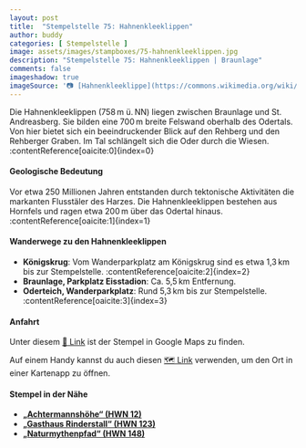```yaml
---
layout: post
title:  "Stempelstelle 75: Hahnenkleeklippen"
author: buddy
categories: [ Stempelstelle ]
image: assets/images/stampboxes/75-hahnenkleeklippen.jpg
description: "Stempelstelle 75: Hahnenkleeklippen | Braunlage"
comments: false
imageshadow: true
imageSource: '📷 [Hahnenkleeklippe](https://commons.wikimedia.org/wiki/File:Hahnenkleeklippe.jpg) von <a href="//commons.wikimedia.org/wiki/User:Kassandro" title="User:Kassandro">Kassandro</a> unter Lizenz [CC BY-SA 3.0](https://creativecommons.org/licenses/by-sa/3.0)'
---
```


Die Hahnenkleeklippen (758 m ü. NN) liegen zwischen Braunlage und St. Andreasberg. Sie bilden eine 700 m breite Felswand oberhalb des Odertals. Von hier bietet sich ein beeindruckender Blick auf den Rehberg und den Rehberger Graben. Im Tal schlängelt sich die Oder durch die Wiesen. :contentReference[oaicite:0]{index=0}

#### Geologische Bedeutung

Vor etwa 250 Millionen Jahren entstanden durch tektonische Aktivitäten die markanten Flusstäler des Harzes. Die Hahnenkleeklippen bestehen aus Hornfels und ragen etwa 200 m über das Odertal hinaus. :contentReference[oaicite:1]{index=1}

#### Wanderwege zu den Hahnenkleeklippen

- **Königskrug**: Vom Wanderparkplatz am Königskrug sind es etwa 1,3 km bis zur Stempelstelle. :contentReference[oaicite:2]{index=2}
- **Braunlage, Parkplatz Eisstadion**: Ca. 5,5 km Entfernung.
- **Oderteich, Wanderparkplatz**: Rund 5,3 km bis zur Stempelstelle. :contentReference[oaicite:3]{index=3}

#### Anfahrt

Unter diesem [📍 Link](https://www.google.com/maps/dir/?api=1&origin=&destination=51.73739%2C%2010.56589) ist der Stempel in Google Maps zu finden.

<div class="android-only">
  Auf einem Handy kannst du auch diesen 
  <a href="geo:51.73739,10.56589">🗺️ Link</a> 
  verwenden, um den Ort in einer Kartenapp zu öffnen.
  <p></p>
</div>

#### Stempel in der Nähe

- [**„Achtermannshöhe“ (HWN 12)**](/stempelstelle-12-achtermannshoehe)
- [**„Gasthaus Rinderstall“ (HWN 123)**](/stempelstelle-123-gasthaus-rinderstall)
- [**„Naturmythenpfad“ (HWN 148)**](/stempelstelle-148-naturmythenpfad)
